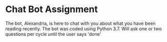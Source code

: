 # Chat Bot Assignment
The bot, Alexandria, is here to chat with you about what you have been reading recently.
The bot was coded using Python 3.7. Will ask one or two questions per cycle until the user says 'done'